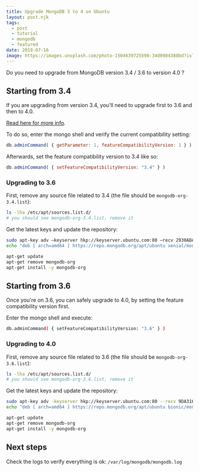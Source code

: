 ```yaml
---
title: Upgrade MongoDB 3 to 4 on Ubuntu
layout: post.njk
tags:
  - post
  - tutorial
  - mongodb
  - featured
date: 2019-07-16
image: https://images.unsplash.com/photo-1504639725590-34d0984388bd?ixlib=rb-1.2.1&ixid=eyJhcHBfaWQiOjEyMDd9&auto=format&fit=crop&w=600&q=80
---
```


Do you need to upgrade from MongoDB version 3.4 / 3.6 to version 4.0 ?

## Starting from 3.4

If you are upgrading from version 3.4, you'll need to upgrade first to 3.6 and then to 4.0.

[Read here for more info](https://docs.mongodb.com/manual/release-notes/3.6-upgrade-standalone/#upgrade-version-path).

To do so, enter the mongo shell and verify the current compatibility setting:

```js
db.adminCommand( { getParameter: 1, featureCompatibilityVersion: 1 } )
```

Afterwards, set the feature compatibility version to 3.4 like so:

```js
db.adminCommand( { setFeatureCompatibilityVersion: "3.4" } )
```

### Upgrading to 3.6

First, remove any source file related to 3.4 (the file should be `mongodb-org-3.4.list`):

```bash
ls -lha /etc/apt/sources.list.d/
# you should see mongodb-org-3.4.list, remove it
```

Get the latest keys and update the repository:

```bash
sudo apt-key adv –keyserver hkp://keyserver.ubuntu.com:80 –recv 2930ADAE8CAF5059EE73BB4B58712A2291FA4AD5
echo "deb [ arch=amd64 ] https://repo.mongodb.org/apt/ubuntu xenial/mongodb-org/3.6 multiverse" | sudo tee /etc/apt/sources.list.d/mongodb-org-3.6.list

apt-get update
apt-get remove mongodb-org
apt-get install -y mongodb-org
```


## Starting from 3.6

Once you're on 3.6, you can safely upgrade to 4.0, by setting the feature compatibility version first.

Enter the mongo shell and execute:

```bash
db.adminCommand( { setFeatureCompatibilityVersion: "3.6" } )
```

### Upgrading to 4.0

First, remove any source file related to 3.6 (the file should be `mongodb-org-3.6.list`):

```bash
ls -lha /etc/apt/sources.list.d/
# you should see mongodb-org-3.6.list, remove it
```

Get the latest keys and update the repository:

```bash
sudo apt-key adv -keyserver hkp://keyserver.ubuntu.com:80 --recv 9DA31620334BD75D9DCB49F368818C72E52529D4
echo "deb [ arch=amd64 ] https://repo.mongodb.org/apt/ubuntu bionic/mongodb-org/4.0 multiverse" | sudo tee /etc/apt/sources.list.d/mongodb-org-4.0.list

apt-get update
apt-get remove mongodb-org
apt-get install -y mongodb-org
```

## Next steps

Check the logs to verify everything is ok: `/var/log/mongodb/mongodb.log`
